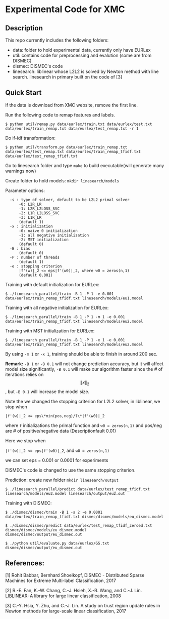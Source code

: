 # Experimental Code for XMC
## Description
This repo currently includes the following folders:
- data: folder to hold experimental data, currently only have EURLex
- util: contains code for preprocessing and evalution (some are from
  DISMEC)
- dismec: DISMEC's code
- linesearch: liblinear whose L2L2 is solved by Newton method with line
  search. linesearch in primary built on the code of [3]

## Quick Start
If the data is download from XMC website, remove the first line.

Run the following code to remap features and labels.
  ```
  $ python util/remap.py data/eurlex/train.txt data/eurlex/test.txt data/eurlex/train_remap.txt data/eurlex/test_remap.txt -r 1
  ```
Do if-idf transformation:
  ```
  $ python util/transform.py data/eurlex/train_remap.txt data/eurlex/test_remap.txt data/eurlex/train_remap_tfidf.txt data/eurlex/test_remap_tfidf.txt
  ```
Go to linesearch folder and type `make` to build executable(will generate many warnings now)

Create folder to hold models: `mkdir linesearch/models`

Parameter options:
  ```
    -s : type of solver, default to be L2L2 primal solver
        -0: L2R_LR
        -1: L2R_L2LOSS_SVC
        -2: L1R_L2LOSS_SVC
        -3: L1R_LR
        (default 1)
    -x : initialization
        -0: naive 0 initialization
        -1: all negative initialization
        -2: MST initialization
        (default 0)
    -B : bias
        (default 0)
    -P : number of threads
        (default 1)
    -e : stopping criterion
        |f'(w)|_2 <= eps|f'(w0)|_2, where w0 = zeros(n,1)
        (default 0.001)
  ```
Training with default initialization for EURLex:
  ```
  $ ./linesearch_parallel/train -B 1 -P 1 -e 0.001 data/eurlex/train_remap_tfidf.txt linesearch/models/eu1.model
  ```
Training with all negative initialization for EURLex:
  ```
  $ ./linesearch_parallel/train -B 1 -P 1 -m 1 -e 0.001 data/eurlex/train_remap_tfidf.txt linesearch/models/eu2.model
  ```
Training with MST initialization for EURLex:
  ```
  $ ./linesearch_parallel/train -B 1 -P 1 -x 1 -e 0.001 data/eurlex/train_remap_tfidf.txt linesearch/models/eu2.model
  ```

By using `-m 1` or `-x 1`, training should be able to finish in around 200 sec.

**Remark:** `-B 1` or `-B 0.1` will not change prediction accuracy, but it will affect model size significantly, `-B 0.1` will make our algorithm faster since the # of iterations relies on $$\|x\|_2$$, but `-B 0.1` will increase the model size.

Note the we changed the stopping criterion for L2L2 solver, in
liblinear, we stop when

`|f'(w)|_2 <= eps\*min(pos,neg)/l\*|f'(w0)|_2`

where `f` initializations the primal function and `w0 = zeros(n,1)` and pos/neg are # of
positive/negative data (Descriptionfault 0.01)

Here we stop when

`|f'(w)|_2 <= eps|f'(w0)|_2`, and `w0 = zeros(n,1)`

we can set eps = 0.001 or 0.0001 for experiments

DISMEC's code is changed to use the same stopping criterion.

Prediction: create new folder `mkdir linesearch/output`

  ```
  $ ./linesearch_parallel/predict data/eurlex/test_remap_tfidf.txt linesearch/models/eu2.model linesearch/output/eu2.out
  ```

Training with DISMEC:
  ```
  $ ./dismec/dismec/train -B 1 -s 2 -e 0.0001 data/eurlex/train_remap_tfidf.txt dismec/dismec/models/eu_dismec.model
  ```
  ```
  $ ./dismec/dismec/predict data/eurlex/test_remap_tfidf_zeroed.txt dismec/dismec/models/eu_dismec.model dismec/dismec/output/eu_dismec.out
  ```
  ```
  $ ./python util/evaluate.py data/eurlex/GS.txt dismec/dismec/output/eu_dismec.out
  ```
## References:

[1] Rohit Babbar, Bernhard Shoelkopf, DiSMEC - Distributed Sparse Machines for Extreme Multi-label Classification, 2017

[2] R.-E. Fan, K.-W. Chang, C.-J. Hsieh, X.-R. Wang, and C.-J. Lin. LIBLINEAR: A library for large linear classification, 2008

[3] C.-Y. Hsia, Y. Zhu, and C.-J. Lin. A study on trust region update rules in Newton methods for large-scale linear classification, 2017
